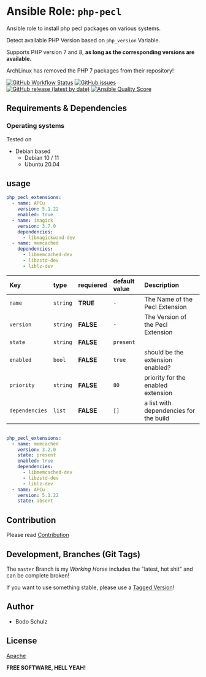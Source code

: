 
# Ansible Role:  `php-pecl`

Ansible role to install php pecl packages on various systems.

Detect available PHP Version based on `php_version` Variable.

Supports PHP version 7 and 8, **as long as the corresponding versions are available.**

ArchLinux has removed the PHP 7 packages from their repository!

[![GitHub Workflow Status](https://img.shields.io/github/actions/workflow/status/bodsch/ansible-php-pecl/main.yml?branch=main)][ci]
[![GitHub issues](https://img.shields.io/github/issues/bodsch/ansible-php-pecl)][issues]
[![GitHub release (latest by date)](https://img.shields.io/github/v/release/bodsch/ansible-php-pecl)][releases]
[![Ansible Quality Score](https://img.shields.io/ansible/quality/50067?label=role%20quality)][quality]

[ci]: https://github.com/bodsch/ansible-php-pecl/actions
[issues]: https://github.com/bodsch/ansible-php-pecl/issues?q=is%3Aopen+is%3Aissue
[releases]: https://github.com/bodsch/ansible-php-pecl/releases
[quality]: https://galaxy.ansible.com/bodsch/php-pecl

## Requirements & Dependencies

### Operating systems

Tested on

* Debian based
    - Debian 10 / 11
    - Ubuntu 20.04

## usage

```yaml
php_pecl_extensions:
  - name: APCu
    version: 5.1.22
    enabled: true
  - name: imagick
    version: 3.7.0
    dependencies:
      - libmagickwand-dev
  - name: memcached
    dependencies:
      - libmemcached-dev
      - libzstd-dev
      - liblz-dev
```

| Key            | type     | requiered  | default value | Description                             |
|:----           | :---     | :----      |:----          | :----                                   |
| `name`         | `string` | **TRUE**   | `-`           | The Name of the Pecl Extension          |
| `version`      | `string` | **FALSE**  | `-`           | The Version of the Pecl Extension       |
| `state`        | `string` | **FALSE**  | `present`     |                                         |
| `enabled`      | `bool`   | **FALSE**  | `true`        | should be the extension enabled?        |
| `priority`     | `string` | **FALSE**  | `80`          | priority for the enabled extension      |
| `dependencies` | `list`   | **FALSE**  | `[]`          | a list with dependencies for the build  |


```yaml

php_pecl_extensions:
  - name: memcached
    version: 3.2.0
    state: present
    enabled: true
    dependencies:
      - libmemcached-dev
      - libzstd-dev
      - liblz-dev
  - name: APCu
    version: 5.1.22
    state: absent

```


## Contribution

Please read [Contribution](CONTRIBUTING.md)

## Development,  Branches (Git Tags)

The `master` Branch is my *Working Horse* includes the "latest, hot shit" and can be complete broken!

If you want to use something stable, please use a [Tagged Version](https://github.com/bodsch/ansible-php-pecl/tags)!


## Author

- Bodo Schulz

## License

[Apache](LICENSE)

**FREE SOFTWARE, HELL YEAH!**
